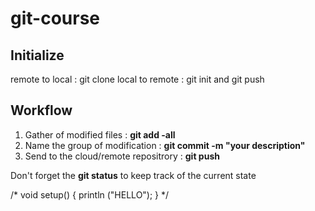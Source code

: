# git-course
## Initialize

remote to local : git clone
local to remote : git init and git push

## Workflow

1. Gather of modified files : **git add -all**
2. Name the group of modification : **git commit -m "your description"**
3. Send to the cloud/remote repositrory : **git push**

Don't forget the **git status** to keep track of the current state

/* void setup() {
    println ("HELLO");
    }
*/

